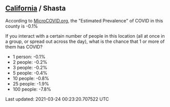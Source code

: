 
## [California](/united-states/california) / Shasta

According to [MicroCOVID.org](http://microcovid.org),
the "Estimated Prevalence" of COVID in this county is -0.1%

If you interact with a certain number of people in this location
(all at once in a group, or spread out across the day), what is the chance that
1 or more of them has COVID?

- 1 person: -0.1%
- 2 people: -0.2%
- 3 people: -0.2%
- 5 people: -0.4%
- 10 people: -0.8%
- 25 people: -1.9%
- 100 people: -7.8%

Last updated: 2021-03-24 00:23:20.707522 UTC
